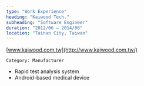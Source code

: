 ```yaml
---
type: "Work Experience"
heading: "Kaiwood Tech."
subheading: "Software Engineer"
duration: "2012/06 – 2014/08"
location: "Tainan City, Taiwan"
---
```


[www.kaiwood.com.tw](http://www.kaiwood.com.tw/)

`Category: Manufacturer`

- Rapid test analysis system
- Android-based medical device
